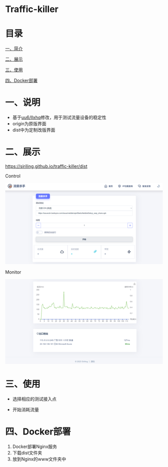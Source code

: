 # Traffic-killer


# 目录

[一、简介](#一简介)

[二、展示](#二链接)

[三、使用](#三使用)

[四、Docker部署](#四Docker部署)

# 一、说明

- 基于[uu6/llxhq](https://github.com/uu6/llxhq)修改，用于测试流量设备的稳定性
- origin为原版界面
- dist中为定制改版界面

# 二、展示

https://siriling.github.io/traffic-killer/dist

Control

![control](images/control.png)

Monitor

![monitor](images/monitor.png)

# 三、使用

- 选择相应的测试接入点

- 开始消耗流量


# 四、Docker部署

1. Docker部署Nginx服务
2. 下载dist文件夹
3. 放到Nginx的www文件夹中







